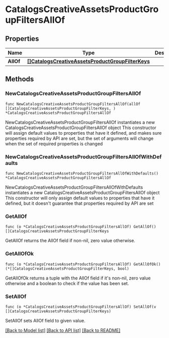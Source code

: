 # CatalogsCreativeAssetsProductGroupFiltersAllOf

## Properties

Name | Type | Description | Notes
------------ | ------------- | ------------- | -------------
**AllOf** | [**[]CatalogsCreativeAssetsProductGroupFilterKeys**](CatalogsCreativeAssetsProductGroupFilterKeys.md) |  | 

## Methods

### NewCatalogsCreativeAssetsProductGroupFiltersAllOf

`func NewCatalogsCreativeAssetsProductGroupFiltersAllOf(allOf []CatalogsCreativeAssetsProductGroupFilterKeys, ) *CatalogsCreativeAssetsProductGroupFiltersAllOf`

NewCatalogsCreativeAssetsProductGroupFiltersAllOf instantiates a new CatalogsCreativeAssetsProductGroupFiltersAllOf object
This constructor will assign default values to properties that have it defined,
and makes sure properties required by API are set, but the set of arguments
will change when the set of required properties is changed

### NewCatalogsCreativeAssetsProductGroupFiltersAllOfWithDefaults

`func NewCatalogsCreativeAssetsProductGroupFiltersAllOfWithDefaults() *CatalogsCreativeAssetsProductGroupFiltersAllOf`

NewCatalogsCreativeAssetsProductGroupFiltersAllOfWithDefaults instantiates a new CatalogsCreativeAssetsProductGroupFiltersAllOf object
This constructor will only assign default values to properties that have it defined,
but it doesn't guarantee that properties required by API are set

### GetAllOf

`func (o *CatalogsCreativeAssetsProductGroupFiltersAllOf) GetAllOf() []CatalogsCreativeAssetsProductGroupFilterKeys`

GetAllOf returns the AllOf field if non-nil, zero value otherwise.

### GetAllOfOk

`func (o *CatalogsCreativeAssetsProductGroupFiltersAllOf) GetAllOfOk() (*[]CatalogsCreativeAssetsProductGroupFilterKeys, bool)`

GetAllOfOk returns a tuple with the AllOf field if it's non-nil, zero value otherwise
and a boolean to check if the value has been set.

### SetAllOf

`func (o *CatalogsCreativeAssetsProductGroupFiltersAllOf) SetAllOf(v []CatalogsCreativeAssetsProductGroupFilterKeys)`

SetAllOf sets AllOf field to given value.



[[Back to Model list]](../README.md#documentation-for-models) [[Back to API list]](../README.md#documentation-for-api-endpoints) [[Back to README]](../README.md)


